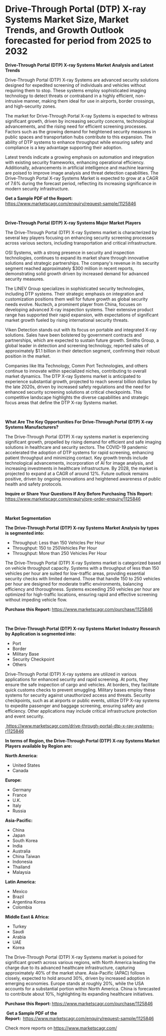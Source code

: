 <p><h1>Drive-Through Portal (DTP) X-ray Systems Market Size, Market Trends, and Growth Outlook forecasted for period from 2025 to 2032</h1></p><p><strong>Drive-Through Portal (DTP) X-ray Systems Market Analysis and Latest Trends</strong></p>
<p><p>Drive-Through Portal (DTP) X-ray Systems are advanced security solutions designed for expedited screening of individuals and vehicles without requiring them to stop. These systems employ sophisticated imaging technology to detect threats or contraband in a highly efficient, non-intrusive manner, making them ideal for use in airports, border crossings, and high-security zones.</p><p>The market for Drive-Through Portal X-ray Systems is expected to witness significant growth, driven by increasing security concerns, technological advancements, and the rising need for efficient screening processes. Factors such as the growing demand for heightened security measures in public spaces and transportation hubs contribute to this expansion. The ability of DTP systems to enhance throughput while ensuring safety and compliance is a key advantage supporting their adoption.</p><p>Latest trends indicate a growing emphasis on automation and integration with existing security frameworks, enhancing operational efficiency. Additionally, advancements in artificial intelligence and machine learning are poised to improve image analysis and threat detection capabilities. The Drive-Through Portal X-ray Systems Market is expected to grow at a CAGR of 7.6% during the forecast period, reflecting its increasing significance in modern security infrastructure.</p></p>
<p><strong>Get a Sample PDF of the Report:&nbsp;</strong> <a href="https://www.marketscagr.com/enquiry/request-sample/1125846?utm_campaign=3442&utm_medium=2&utm_source=Github&utm_content=ia&utm_term=11042025&utm_id=drive-through-portal-dtp-x-ray-systems">https://www.marketscagr.com/enquiry/request-sample/1125846</a></p>
<p>&nbsp;</p>
<p><strong>Drive-Through Portal (DTP) X-ray Systems Major Market Players</strong></p>
<p><p>The Drive-Through Portal (DTP) X-ray Systems market is characterized by several key players focusing on enhancing security screening processes across various sectors, including transportation and critical infrastructure. </p><p>OSI Systems, with a strong presence in security and inspection technologies, continues to expand its market share through innovative solutions and strategic partnerships. The company's revenue in its security segment reached approximately $300 million in recent reports, demonstrating solid growth driven by increased demand for advanced security measures.</p><p>The LINEV Group specializes in sophisticated security technologies, including DTP systems. Their strategic emphasis on integration and customization positions them well for future growth as global security needs evolve. Nuctech, a prominent player from China, focuses on developing advanced X-ray inspection systems. Their extensive product range has supported their rapid expansion, with expectations of significant market growth fueled by rising international security threats.</p><p>Viken Detection stands out with its focus on portable and integrated X-ray solutions. Sales have been bolstered by government contracts and partnerships, which are expected to sustain future growth. Smiths Group, a global leader in detection and screening technology, reported sales of approximately $1.1 billion in their detection segment, confirming their robust position in the market.</p><p>Companies like Itta Technology, Comm Port Technologies, and others continue to innovate within specialized niches, contributing to overall market dynamics. The DTP X-ray Systems market is anticipated to experience substantial growth, projected to reach several billion dollars by the late 2020s, driven by increased safety regulations and the need for enhanced security screening solutions at critical checkpoints. This competitive landscape highlights the diverse capabilities and strategic focus areas that define the DTP X-ray Systems market.</p></p>
<p>&nbsp;</p>
<p><strong>What Are The Key Opportunities For Drive-Through Portal (DTP) X-ray Systems Manufacturers?</strong></p>
<p><p>The Drive-Through Portal (DTP) X-ray systems market is experiencing significant growth, propelled by rising demand for efficient and safe imaging solutions in healthcare and security sectors. The COVID-19 pandemic accelerated the adoption of DTP systems for rapid screening, enhancing patient throughput and minimizing contact. Key growth trends include technological advancements, incorporation of AI for image analysis, and increasing investments in healthcare infrastructure. By 2028, the market is projected to expand at a CAGR of around 12%. Future outlook remains positive, driven by ongoing innovations and heightened awareness of public health and safety protocols.</p></p>
<p><strong>Inquire or Share Your Questions If Any Before Purchasing This Report:</strong> <a href="https://www.marketscagr.com/enquiry/pre-order-enquiry/1125846?utm_campaign=3442&utm_medium=2&utm_source=Github&utm_content=ia&utm_term=11042025&utm_id=drive-through-portal-dtp-x-ray-systems">https://www.marketscagr.com/enquiry/pre-order-enquiry/1125846</a></p>
<p>&nbsp;</p>
<p><strong>Market Segmentation</strong></p>
<p><strong>The Drive-Through Portal (DTP) X-ray Systems Market Analysis by types is segmented into:</strong></p>
<p><ul><li>Throughput: Less than 150 Vehicles Per Hour</li><li>Throughput: 150 to 250Vehicles Per Hour</li><li>Throughput: More than 250 Vehicles Per Hour</li></ul></p>
<p><p>The Drive-Through Portal (DTP) X-ray Systems market is categorized based on vehicle throughput capacity. Systems with a throughput of less than 150 vehicles per hour are suited for low-traffic areas, providing essential security checks with limited demand. Those that handle 150 to 250 vehicles per hour are designed for moderate traffic environments, balancing efficiency and thoroughness. Systems exceeding 250 vehicles per hour are optimized for high-traffic locations, ensuring rapid and effective screening without impeding vehicle flow.</p></p>
<p><strong>Purchase this Report:&nbsp;</strong><a href="https://www.marketscagr.com/purchase/1125846?utm_campaign=3442&utm_medium=2&utm_source=Github&utm_content=ia&utm_term=11042025&utm_id=drive-through-portal-dtp-x-ray-systems">https://www.marketscagr.com/purchase/1125846</a></p>
<p>&nbsp;</p>
<p><strong>The Drive-Through Portal (DTP) X-ray Systems Market Industry Research by Application is segmented into:</strong></p>
<p><ul><li>Port</li><li>Border</li><li>Military Base</li><li>Security Checkpoint</li><li>Others</li></ul></p>
<p><p>Drive-Through Portal (DTP) X-ray systems are utilized in various applications for enhanced security and rapid screening. At ports, they ensure the safe inspection of cargo and vehicles. At borders, they facilitate quick customs checks to prevent smuggling. Military bases employ these systems for security against unauthorized access and threats. Security checkpoints, such as at airports or public events, utilize DTP X-ray systems to expedite passenger and baggage screening, ensuring safety and efficiency. Other applications may include critical infrastructure protection and event security.</p></p>
<p><a href="https://www.marketscagr.com/drive-through-portal-dtp-x-ray-systems-r1125846?utm_campaign=3442&utm_medium=2&utm_source=Github&utm_content=ia&utm_term=11042025&utm_id=drive-through-portal-dtp-x-ray-systems">&nbsp;https://www.marketscagr.com/drive-through-portal-dtp-x-ray-systems-r1125846</a></p>
<p><strong>In terms of Region, the Drive-Through Portal (DTP) X-ray Systems Market Players available by Region are:</strong></p>
<p>
    <p> <strong> North America: </strong>
        <ul>
            <li>United States</li>
            <li>Canada</li>
        </ul>
        </p> 
    <p> <strong> Europe: </strong>
        <ul>
            <li>Germany</li>
            <li>France</li>
            <li>U.K.</li>
            <li>Italy</li>
            <li>Russia</li>
        </ul>
        </p> 
    <p> <strong> Asia-Pacific: </strong>
        <ul>
            <li>China</li>
            <li>Japan</li>
            <li>South Korea</li>
            <li>India</li>
            <li>Australia</li>
            <li>China Taiwan</li>
            <li>Indonesia</li>
            <li>Thailand</li>
            <li>Malaysia</li>
        </ul>
        </p> 
    <p> <strong> Latin America: </strong>
        <ul>
            <li>Mexico</li>
            <li>Brazil</li>
            <li>Argentina Korea</li>
            <li>Colombia</li>
        </ul>
        </p> 
    <p> <strong> Middle East & Africa: </strong>
        <ul>
            <li>Turkey</li>
            <li>Saudi</li>
            <li>Arabia</li>
            <li>UAE</li>
            <li>Korea</li>
        </ul>
    </p>
    </p>
<p><p>The Drive-Through Portal (DTP) X-ray Systems market is poised for significant growth across various regions, with North America leading the charge due to its advanced healthcare infrastructure, capturing approximately 40% of the market share. Asia-Pacific (APAC) follows closely, expected to hold around 30%, driven by increased adoption in emerging economies. Europe stands at roughly 20%, while the USA accounts for a substantial portion within North America. China is forecasted to contribute about 10%, highlighting its expanding healthcare initiatives.</p></p>
<p><strong>Purchase this Report: </strong><a href="https://www.marketscagr.com/purchase/1125846?utm_campaign=3442&utm_medium=2&utm_source=Github&utm_content=ia&utm_term=11042025&utm_id=drive-through-portal-dtp-x-ray-systems">https://www.marketscagr.com/purchase/1125846</a></p>
<p>&nbsp;<strong>Get a Sample PDF of the Report:&nbsp;&nbsp;</strong><a href="https://www.marketscagr.com/enquiry/request-sample/1125846?utm_campaign=3442&utm_medium=2&utm_source=Github&utm_content=ia&utm_term=11042025&utm_id=drive-through-portal-dtp-x-ray-systems">https://www.marketscagr.com/enquiry/request-sample/1125846</a></p>
<p><strong></strong></p>
<p>Check more reports on <a href="https://www.marketscagr.com/?utm_campaign=3442&utm_medium=2&utm_source=Github&utm_content=ia&utm_term=11042025&utm_id=drive-through-portal-dtp-x-ray-systems">https://www.marketscagr.com/</a></p>